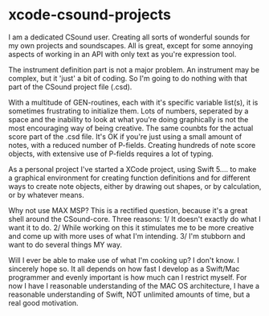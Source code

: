 # xcode-csound-projects

I am a dedicated CSound user. Creating all sorts of wonderful sounds for my own projects and soundscapes.
All is great, except for some annoying aspects of working in an API with only text as you're expression tool.

The instrument definition part is not a major problem. An instrument may be complex, but it 'just' a bit of coding. So I'm going to do nothing
with that part of the CSound project file (.csd).

With a multitude of GEN-routines, each with it's specific variable list(s), it is sometimes frustrating to initialize them.
Lots of numbers, seperated by a space and the inability to look at what you're doing graphically is not the most encouraging way of being creative.
The same counbts for the actual score part of the .csd file. It's OK if you're just using a small amount of notes, with a reduced number of P-fields.
Creating hundreds of note score objects, with extensive use of P-fields requires a lot of typing.

As a personal project I've started a XCode project, using Swift 5.... to make a graphical environment for creating function definitions and for
different ways to create note objects, either by drawing out shapes, or by calculation, or by whatever means.

Why not use MAX MSP? This is a rectified question, because it's a great shell around the CSound-core.
Three reasons: 
 1/ It doesn't exactly do what I want it to do.
 2/ While working on this it stimulates me to be more creative and come up with more uses of what I'm intending.
 3/ I'm stubborn and want to do several things MY way.
               
 Will I ever be able to make use of what I'm cooking up? I don't know. I sincerely hope so. It all depends on how fast I develop as a
 Swift/Mac programmer and evenly important is how much can I restrict myself.
 For now I have I reasonable understanding of the MAC OS architecture, I have a reasonable understanding of Swift, NOT unlimited amounts of time,
 but a real good motivation.
